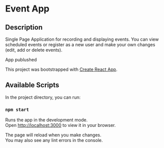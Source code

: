 # Event App

## Description

Single Page Application for recording and displaying events. You can view scheduled events or register as a new user and make your own changes (edit, add or delete events).

App publushed

This project was bootstrapped with [Create React App](https://github.com/facebook/create-react-app).

## Available Scripts

In the project directory, you can run:

### `npm start`

Runs the app in the development mode.\
Open [http://localhost:3000](http://localhost:3000) to view it in your browser.

The page will reload when you make changes.\
You may also see any lint errors in the console.
